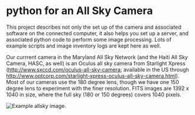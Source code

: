 
python for an All Sky Camera
============================

This project describes not only the set up of the camera and
associated software on the connected computer, it also helps you set
up a server, and associated python code to perform some image
processing. Lots of example scripts and image inventory logs are kept
here as well.

Our currrent camera in the Maryland All Sky Network (and
the Haiti All Sky Camera, HASC, as well) is an Oculus all sky camera from
Starlight Xpress
(http://www.sxccd.com/oculus-all-sky-camera; available in the US through http://www.optcorp.com/starlight-xpress-oculus-all-sky-camera.html). Most
of our cameras use the 180 degree lens, though we have one  150 degree lens to
experiment with the finer resolution. FITS images are
1392 x 1040 in size, where the full sky (180 or 150 degrees) covers
1040 pixels.

![Example allsky image](20151108_1323.png "fireball and moon and two planets, jupiter and venus").
